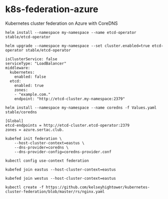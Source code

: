 # k8s-federation-azure
Kubernetes cluster federation on Azure with CoreDNS

`helm install --namespace my-namespace --name etcd-operator stable/etcd-operator`

`helm upgrade --namespace my-namespace --set cluster.enabled=true etcd-operator stable/etcd-operator`

```
isClusterService: false
serviceType: "LoadBalancer"
middleware:
  kubernetes:
    enabled: false
  etcd:
    enabled: true
    zones:
    - "example.com."
    endpoint: "http://etcd-cluster.my-namespace:2379"
```

`helm install --namespace my-namespace --name coredns -f Values.yaml stable/coredns`


```
[Global]
etcd-endpoints = http://etcd-cluster.etcd-operator:2379
zones = azure.sertac.club.
```

```
kubefed init federation \
    --host-cluster-context=eastus \
    --dns-provider=coredns \
    --dns-provider-config=coredns-provider.conf
```   

`kubectl config use-context federation`

`kubefed join eastus --host-cluster-context=eastus`

`kubefed join westus --host-cluster-context=eastus`

`kubectl create -f https://github.com/kelseyhightower/kubernetes-cluster-federation/blob/master/rs/nginx.yaml`

